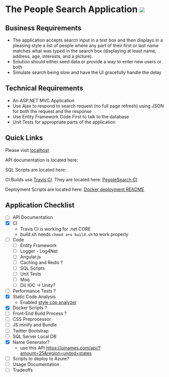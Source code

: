 The People Search Application ![](https://travis-ci.org/supermitsuba/PeopleSearch.svg?branch=master)
====================================================================================================

Business Requirements
---------------------

- The application accepts search input in a text box and then displays in a pleasing style a list of people where any part of their first or last name matches what was typed in the search box (displaying at least name, address, age, interests, and a picture). 
- Solution should either seed data or provide a way to enter new users or both
- Simulate search being slow and have the UI gracefully handle the delay

Technical Requirements
----------------------

- An ASP.NET MVC Application 
- Use Ajax to respond to search request (no full page refresh) using JSON for both the request and the response
- Use Entity Framework Code First to talk to the database
- Unit Tests for appropriate parts of the application

Quick Links
-----------

Please visit [localhost](http://localhost:8000/)

API documentation is located here: 

SQL Scripts are located here: 

CI Builds use [Travis CI](https://travis-ci.com/).  They are located here: [PeopleSearch CI](https://travis-ci.org/supermitsuba/PeopleSearch)

Deployment Scripts are located here: [Docker deployment README](https://github.com/supermitsuba/PeopleSearch/tree/master/deployment/docker)

Application Checklist
---------------------

- [ ] API Documentation
- [X] CI
  - Travis CI is working for .net CORE
  - build.sh needs ```chmod a+x build.sh``` to work properly
- [ ] Code
  - [ ] Entity Framework
  - [ ] Logger - Log4Net
  - [ ] Angular.js
  - [ ] Caching and Redis ?
  - [ ] SQL Scripts
  - [ ] Unit Tests
  - [ ] Moq
  - [ ] DI/ IOC -> Unity?
- [ ] Performance Tests ?
- [X] Static Code Analysis
  - Enabled [style cop analyzer](https://github.com/DotNetAnalyzers/StyleCopAnalyzers/blob/master/documentation/Configuration.md)
- [X] Docker Scripts ?
- [ ] Front-End Build Process ?
- [ ] CSS Preprocessor
- [ ] JS minify and Bundle
- [ ] Twitter Bootstrap
- [ ] SQL Server Local DB
- [X] Name Generator?
  - use this API https://uinames.com/api/?amount=25&region=united+states
- [ ] Scripts to deploy to Azure?
- [ ] Usage Documentation
- [ ] Tradeoffs
